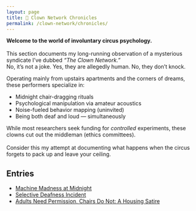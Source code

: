```yaml
---
layout: page
title: 🤡 Clown Network Chronicles
permalink: /clown-network/chronicles/
---
```

<div class="clown-box">

<p><strong>Welcome to the world of involuntary circus psychology.  </strong> <br><br>
This section documents my long-running observation of a mysterious syndicate I’ve dubbed <em>“The Clown Network.”</em> <br> 
No, it’s not a joke. Yes, they are allegedly human. No, they don’t knock.</p>

<p>Operating mainly from upstairs apartments and the corners of dreams, these performers specialize in:</p>

<ul>
  <li>Midnight chair-dragging rituals </li> 
  <li>Psychological manipulation via amateur acoustics </li> 
  <li>Noise-fueled behavior mapping (uninvited)  </li>
  <li>Being both deaf and loud — simultaneously </li> 
</ul>

<p>While most researchers seek funding for <em>controlled</em> experiments, these clowns cut out the middleman (ethics committees). <br><br> 
Consider this my attempt at documenting what happens when the circus forgets to pack up and leave your ceiling.</p>
</div>

## Entries

- [Machine Madness at Midnight](/clown-network/chronicles/machine-madness-at-midnight/)
- [Selective Deafness Incident](/clown-network/chronicles/selective-deafness-incident/)
- [Adults Need Permission, Chairs Do Not: A Housing Satire](/clown-network/chronicles/Adults-Need-Permission-Chairs-Do-Not-A-Housing-Satire/)

